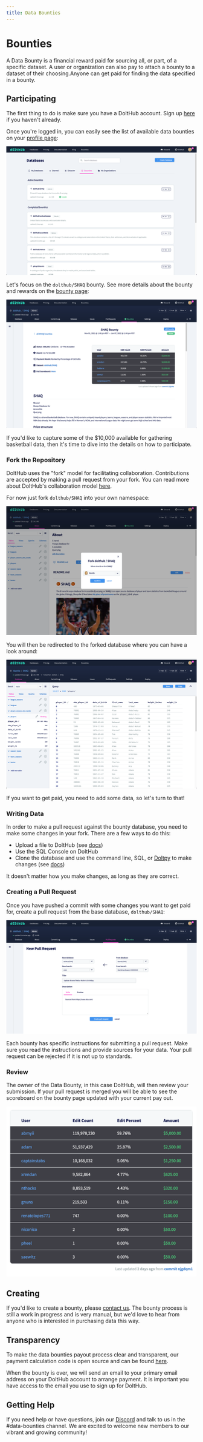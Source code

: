 ```yaml
---
title: Data Bounties
---
```


# Bounties

A Data Bounty is a financial reward paid for sourcing all, or part, of a specific dataset. A user or organization can also pay to attach a bounty to a dataset of their choosing.Anyone can get paid for finding the data specified in a bounty.

## Participating

The first thing to do is make sure you have a DoltHub account. Sign up [here](https://www.dolthub.com/signin) if you haven't already.

Once you're logged in, you can easily see the list of available data bounties on your [profile page](https://dolthub.com/profile/bounties):

![Index of Open Data Bounties](../.gitbook/assets/bounties-index.png)

Let's focus on the `dolthub/SHAQ` bounty. See more details about the bounty and rewards on the [bounty page](https://www.dolthub.com/repositories/dolthub/SHAQ/bounties/d013ac74-9e27-48ee-8d19-02bf7163f230):

![Bounty Index Page](../.gitbook/assets/bounty-detail-page.png)

If you'd like to capture some of the $10,000 available for gathering basketball data, then it's time to dive into the details on how to participate.

### Fork the Repository

DoltHub uses the "fork" model for facilitating collaboration. Contributions are accepted by making a pull request from your fork. You can read more about DoltHub's collaboration model [here](getting-started.md#data-collaboration).

For now just fork `dolthub/SHAQ` into your own namespace:

![Fork Bounty Repository](../.gitbook/assets/fork-bounty-db.png)

You will then be redirected to the forked database where you can have a look around:

![Forked Bounty Repository](../.gitbook/assets/forked-bounty-db.png)

If you want to get paid, you need to add some data, so let's turn to that!

### Writing Data

In order to make a pull request against the bounty database, you need to make some changes in your fork. There are a few ways to do this:

- Upload a file to DoltHub (see [docs](getting-started.md#file-upload))
- Use the SQL Console on DoltHub
- Clone the database and use the command line, SQL, or [Doltpy](https://github.com/dolthub/doltpy) to make changes (see [docs](../getting-started/writing.md))

It doesn't matter how you make changes, as long as they are correct.

### Creating a Pull Request

Once you have pushed a commit with some changes you want to get paid for, create a pull request from the base database, `dolthub/SHAQ`:

![Creating a Pull Request](../.gitbook/assets/bounty-new-pr.png)

Each bounty has specific instructions for submitting a pull request. Make sure you read the instructions and provide sources for your data. Your pull request can be rejected if it is not up to standards.

### Review

The owner of the Data Bounty, in this case DoltHub, will then review your submission. If your pull request is merged you will be able to see the scoreboard on the bounty page updated with your current pay out.

![Bounty Scoreboard](../.gitbook/assets/bounty-scoreboard.png)

## Creating

If you'd like to create a bounty, please [contact us](https://www.dolthub.com/contact). The bounty process is still a work in progress and is very manual, but we'd love to hear from anyone who is interested in purchasing data this way.

## Transparency

To make the data bounties payout process clear and transparent, our payment calculation code is open source and can be found [here](https://github.com/dolthub/bounties).

When the bounty is over, we will send an email to your primary email address on your DoltHub account to arrange payment. It is important you have access to the email you use to sign up for DoltHub.

## Getting Help

If you need help or have questions, join our [Discord](https://discord.com/invite/RFwfYpu) and talk to us in the \#data-bounties channel. We are excited to welcome new members to our vibrant and growing community!
